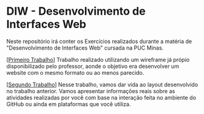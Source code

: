 # DIW - Desenvolvimento de Interfaces Web

Neste repositório irá conter os Exercícios realizados durante a matéria de "Desenvolvimento de Interfaces Web" cursada na PUC Minas.

[[Primeiro Trabalho](https://github.com/Veidoido/DIW-Desenvolvimento-de-Interfaces-Web/tree/main/PrimeiroTrabalho)] Trabalho realizado utilizando um wireframe já própio disponibilizado pelo professor, aonde o objetivo era desenvolver um website com o mesmo formato ou ao menos parecido.

[[Segundo Trabalho](https://github.com/Veidoido/DIW-Desenvolvimento-de-Interfaces-Web/tree/main/SegundoTrabalho)] Nesse trabalho, vamos dar vida ao layout desenvolvido no trabalho anterior. Vamos apresentar informações reais sobre as atividades realizadas por você com base na interação feita no ambiente do GitHub ou ainda em plataformas que você utiliza.
